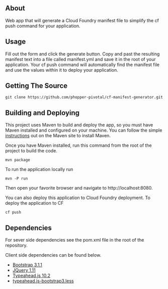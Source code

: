 ## About

Web app that will generate a Cloud Foundry manifest file to simplify the cf push command for your application.

## Usage

Fill out the form and click the generate button.  Copy and past the resulting manifest text into a file called
manifest.yml and save it in the root of your application.  Your cf push command will automatically
find the manifest file and use the values within it to deploy your application.

## Getting The Source

    git clone https://github.com/phopper-pivotal/cf-manifest-generator.git

## Building and Deploying

This project uses Maven to build and deploy the app, so you must have Maven installed and configured on
your machine.  You can follow the simple [instructions](http://maven.apache.org/download.cgi) out on the 
Maven site to install Maven.

Once you have Maven installed, run this command from the root of the project to build the code.

    mvn package

To run the application locally run

    mvn -P run

Then open your favorite browser and navigate to http://localhost:8080.

You can also deploy this application to Cloud Foundry deployment.  To deploy the application
to CF

    cf push

## Dependencies

For sever side dependencies see the pom.xml file in the root of the repository.

Client side dependencies can be found below.

* [Bootstrap 3.1.1](http://getbootstrap.com/)
* [JQuery 1.11](http://jquery.com/)
* [Typeahead.js 10.2](https://github.com/twitter/typeahead.js/)
* [typeahead.js-bootstrap3.less](https://github.com/hyspace/typeahead.js-bootstrap3.less)